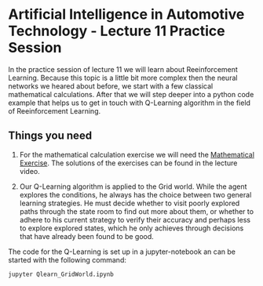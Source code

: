 # Artificial Intelligence in Automotive Technology - Lecture 11 Practice Session

In the practice session of lecture 11 we will learn about Reeinforcement Learning. Because this topic is a little bit more complex then the neural networks we heared about before, we start with a few classical mathematical calculations. After that we will step deeper into a python code example that helps us to get in touch with Q-Learning algorithm in the field of Reeinforcement Learning.



## Things you need

1. For the mathematical calculation exercise we will need the [Mathematical Exercise](https://github.com/TUMFTM/Lecture_AI_in_Automotive_Technology/blob/master/Lecture%2011%20Practice%20Session/Exercise10.pdf). The solutions of the exercises can be found in the lecture video.

2. Our Q-Learning algorithm is applied to the Grid world. While the agent explores the conditions, he always has the choice between two general learning strategies. He must decide whether to visit poorly explored paths through the state room to find out more about them, or whether to adhere to his current strategy to verify their accuracy and perhaps less to explore explored states, which he only achieves through decisions that have already been found to be good.

The code for the Q-Learning is set up in a jupyter-notebook an can be started with the following command:

```
jupyter Qlearn_GridWorld.ipynb
```
